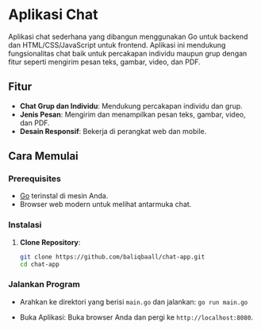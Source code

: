 # Aplikasi Chat

Aplikasi chat sederhana yang dibangun menggunakan Go untuk backend dan HTML/CSS/JavaScript untuk frontend. Aplikasi ini mendukung fungsionalitas chat baik untuk percakapan individu maupun grup dengan fitur seperti mengirim pesan teks, gambar, video, dan PDF.

## Fitur

- **Chat Grup dan Individu**: Mendukung percakapan individu dan grup.
- **Jenis Pesan**: Mengirim dan menampilkan pesan teks, gambar, video, dan PDF.
- **Desain Responsif**: Bekerja di perangkat web dan mobile.

## Cara Memulai

### Prerequisites

- [Go](https://golang.org/doc/install) terinstal di mesin Anda.
- Browser web modern untuk melihat antarmuka chat.

### Instalasi

1. **Clone Repository**:
   ```bash
   git clone https://github.com/baliqbaall/chat-app.git
   cd chat-app
   ```

### Jalankan Program

- Arahkan ke direktori yang berisi `main.go` dan jalankan:
  `go run main.go`

- Buka Aplikasi:
  Buka browser Anda dan pergi ke `http://localhost:8080`.
